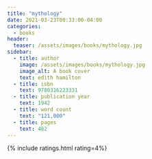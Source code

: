 ```yaml
---
title: "mythology"
date: 2021-03-23T00:33:00-04:00
categories:
  - books
header:
  teaser: /assets/images/books/mythology.jpg
sidebar:
  - title: author
    image: /assets/images/books/mythology.jpg
    image_alt: A book cover
    text: edith hamilton
  - title: isbn
    text: 9780316223331
  - title: publication year
    text: 1942
  - title: word count
    text: "121,000"
  - title: pages
    text: 482
---
```


{% include ratings.html rating=4%}